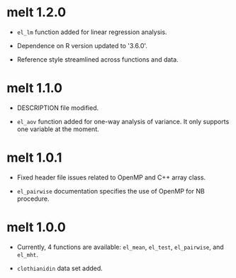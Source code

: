 # melt 1.2.0
* `el_lm` function added for linear regression analysis.

* Dependence on R version updated to '3.6.0'.

* Reference style streamlined across functions and data.

# melt 1.1.0

* DESCRIPTION file modified. 

* `el_aov` function added for one-way analysis of variance. It only supports one variable at the moment.

# melt 1.0.1

* Fixed header file issues related to OpenMP and C++ array class.

* `el_pairwise` documentation specifies the use of OpenMP for NB procedure.

# melt 1.0.0
* Currently, 4 functions are available: `el_mean`, `el_test`, `el_pairwise`, and `el_mht`.

* `clothianidin` data set added.
